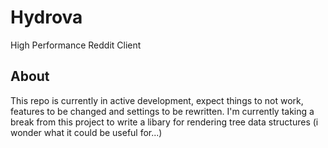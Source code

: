 # Hydrova
High Performance Reddit Client
## About
This repo is currently in active development, expect things to not work, features to be changed and settings to be rewritten.
I'm currently taking a break from this project to write a libary for rendering tree data structures (i wonder what it could be useful for...)
